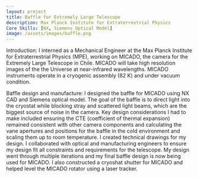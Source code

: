 ```yaml
---
layout: project
title: Baffle for Extremely Large Telescope
description: Max Planck Institute for Extraterrestrial Physics
Core Skills: [NX, Siemens Optical Model]
image: /assets/images/baffle.png
---
```


Introduction: I interned as a Mechanical Engineer at the Max Planck Institute for Extraterrestrial
Physics (MPE), working on MICADO, the camera for the Extremely Large Telescope in Chile. MICADO will take high resolution images of the the Universe at near-infrared wavelengths. MICADO instruments operate in a cryogenic assembly (82 K) and under vacuum condition. 


Baffle design and manufacture: I designed the baffle for MICADO using NX CAD and Siemens optical model. The goal of the baffle is to direct light into the cryostat while blocking stray and scattered light beams, which are the biggest source of noise in the camera. Key design considerations I had to make included ensuring the CTE (coefficient of thermal expansion) remained consistent with other camera components and calculating the vane apertures and positions for the baffle in the cold environment and scaling them up to room temperature. I created technical drawings for my design. I collaborated with optical and manufacturing engineers to ensure my design fit all constraints and requirements for the telescope. My design went through multiple iterations and my final baffle design is now being used for MICADO. I also constructed a cryoshat shutter for MICADO and helped level the MICADO rotator using a laser tracker. 



